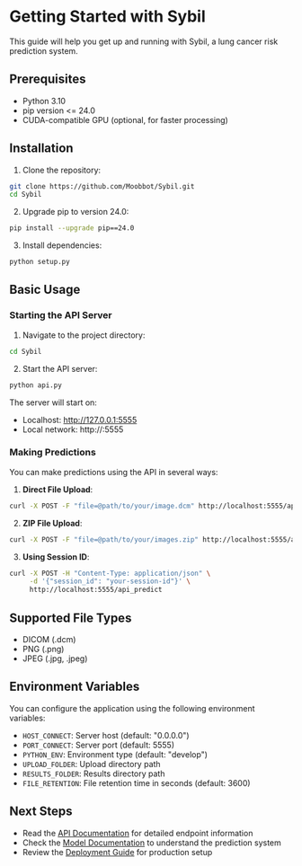 # Getting Started with Sybil

This guide will help you get up and running with Sybil, a lung cancer risk prediction system.

## Prerequisites

- Python 3.10
- pip version <= 24.0
- CUDA-compatible GPU (optional, for faster processing)

## Installation

1. Clone the repository:

```bash
git clone https://github.com/Moobbot/Sybil.git
cd Sybil
```

2. Upgrade pip to version 24.0:

```bash
pip install --upgrade pip==24.0
```

3. Install dependencies:

```bash
python setup.py
```

## Basic Usage

### Starting the API Server

1. Navigate to the project directory:

```bash
cd Sybil
```

2. Start the API server:

```bash
python api.py
```

The server will start on:

- Localhost: <http://127.0.0.1:5555>
- Local network: http://<your-ip>:5555

### Making Predictions

You can make predictions using the API in several ways:

1. **Direct File Upload**:

```bash
curl -X POST -F "file=@path/to/your/image.dcm" http://localhost:5555/api_predict_file
```

2. **ZIP File Upload**:

```bash
curl -X POST -F "file=@path/to/your/images.zip" http://localhost:5555/api_predict_zip
```

3. **Using Session ID**:

```bash
curl -X POST -H "Content-Type: application/json" \
     -d '{"session_id": "your-session-id"}' \
     http://localhost:5555/api_predict
```

## Supported File Types

- DICOM (.dcm)
- PNG (.png)
- JPEG (.jpg, .jpeg)

## Environment Variables

You can configure the application using the following environment variables:

- `HOST_CONNECT`: Server host (default: "0.0.0.0")
- `PORT_CONNECT`: Server port (default: 5555)
- `PYTHON_ENV`: Environment type (default: "develop")
- `UPLOAD_FOLDER`: Upload directory path
- `RESULTS_FOLDER`: Results directory path
- `FILE_RETENTION`: File retention time in seconds (default: 3600)

## Next Steps

- Read the [API Documentation](./api-documentation.md) for detailed endpoint information
- Check the [Model Documentation](./model-documentation.md) to understand the prediction system
- Review the [Deployment Guide](./deployment-guide.md) for production setup

